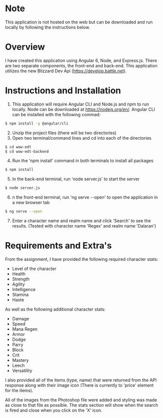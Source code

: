 # Note
This application is not hosted on the web but can be downloaded and run locally by following the instructions below.

# Overview

I have created this application using Angular 6, Node, and Express.js. There are two separate components, the front-end and back-end. This application utilizes the new Blizzard Dev Api (https://develop.battle.net).

  
# Instructions and Installation
1. This application will require Angular CLI and Node.js and npm to run locally. Node can be downloaded at https://nodejs.org/en/. Angular CLI can be installed with the following commad:
```sh
$ npm install -g @angular/cli
```
2. Unzip the project files (there will be two directories)
3. Open two terminal/command lines and cd into each of the directories
```sh
$ cd wow-edt
$ cd wow-edt-backend
```

4. Run the 'npm install' command in both terminals to install all packages
```sh
$ npm install
```

5. In the back-end terminal, run 'node server.js' to start the server
```sh
$ node server.js
```

6. n the front-end terminal, run 'ng serve --open' to open the application in a new browser tab
```sh
$ ng serve --open
```

7. Enter a character name and realm name and click 'Search' to see the results. (Tested with character name 'Regex' and realm name 'Dalaran')

# Requirements and Extra's

From the assignment, I have provided the following required character stats:

- Level of the character
- Health
- Strength
- Agility
- Intelligence
- Stamina
- Haste

As well as the following additional character stats:

- Damage
- Speed
- Mana Regen
- Armor
- Dodge
- Parry
- Block
- Crit
- Mastery
- Leech
- Versatility

I also provided all of the items (type, name) that were returned from the API response along with their image icon (There is currently to 'price' element for the items).

All of the images from the Photoshop file were added and styling was made as close to that file as possible. The stats section will show when the search is fired and close when you click on the 'X' icon.

